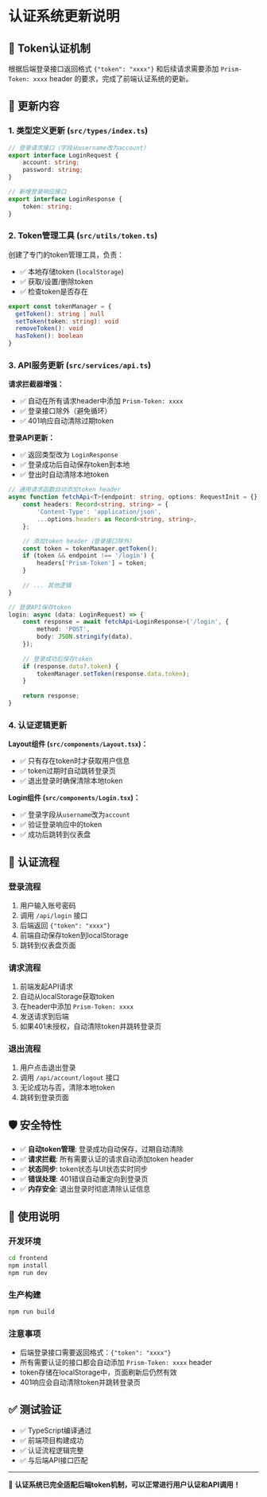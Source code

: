 # 认证系统更新说明

## 🔐 Token认证机制

根据后端登录接口返回格式 `{"token": "xxxx"}` 和后续请求需要添加 `Prism-Token: xxxx` header 的要求，完成了前端认证系统的更新。

## 📝 更新内容

### 1. 类型定义更新 (`src/types/index.ts`)

```typescript
// 登录请求接口（字段从username改为account）
export interface LoginRequest {
    account: string;
    password: string;
}

// 新增登录响应接口
export interface LoginResponse {
    token: string;
}
```

### 2. Token管理工具 (`src/utils/token.ts`)

创建了专门的token管理工具，负责：
- ✅ 本地存储token (`localStorage`)
- ✅ 获取/设置/删除token
- ✅ 检查token是否存在

```typescript
export const tokenManager = {
  getToken(): string | null
  setToken(token: string): void
  removeToken(): void
  hasToken(): boolean
}
```

### 3. API服务更新 (`src/services/api.ts`)

**请求拦截器增强：**
- ✅ 自动在所有请求header中添加 `Prism-Token: xxxx`
- ✅ 登录接口除外（避免循环）
- ✅ 401响应自动清除过期token

**登录API更新：**
- ✅ 返回类型改为 `LoginResponse`
- ✅ 登录成功后自动保存token到本地
- ✅ 登出时自动清除本地token

```typescript
// 通用请求函数自动添加token header
async function fetchApi<T>(endpoint: string, options: RequestInit = {}) {
    const headers: Record<string, string> = {
        'Content-Type': 'application/json',
        ...options.headers as Record<string, string>,
    };

    // 添加token header（登录接口除外）
    const token = tokenManager.getToken();
    if (token && endpoint !== '/login') {
        headers['Prism-Token'] = token;
    }
    
    // ... 其他逻辑
}

// 登录API保存token
login: async (data: LoginRequest) => {
    const response = await fetchApi<LoginResponse>('/login', {
        method: 'POST',
        body: JSON.stringify(data),
    });
    
    // 登录成功后保存token
    if (response.data?.token) {
        tokenManager.setToken(response.data.token);
    }
    
    return response;
}
```

### 4. 认证逻辑更新

**Layout组件 (`src/components/Layout.tsx`)：**
- ✅ 只有存在token时才获取用户信息
- ✅ token过期时自动跳转登录页
- ✅ 退出登录时确保清除本地token

**Login组件 (`src/components/Login.tsx`)：**
- ✅ 登录字段从`username`改为`account`
- ✅ 验证登录响应中的token
- ✅ 成功后跳转到仪表盘

## 🔄 认证流程

### 登录流程
1. 用户输入账号密码
2. 调用 `/api/login` 接口
3. 后端返回 `{"token": "xxxx"}`
4. 前端自动保存token到localStorage
5. 跳转到仪表盘页面

### 请求流程  
1. 前端发起API请求
2. 自动从localStorage获取token
3. 在header中添加 `Prism-Token: xxxx`
4. 发送请求到后端
5. 如果401未授权，自动清除token并跳转登录页

### 退出流程
1. 用户点击退出登录
2. 调用 `/api/account/logout` 接口
3. 无论成功与否，清除本地token
4. 跳转到登录页面

## 🛡️ 安全特性

- ✅ **自动token管理**: 登录成功自动保存，过期自动清除
- ✅ **请求拦截**: 所有需要认证的请求自动添加token header
- ✅ **状态同步**: token状态与UI状态实时同步
- ✅ **错误处理**: 401错误自动重定向到登录页
- ✅ **内存安全**: 退出登录时彻底清除认证信息

## 🔧 使用说明

### 开发环境
```bash
cd frontend
npm install
npm run dev
```

### 生产构建
```bash
npm run build
```

### 注意事项
- 后端登录接口需要返回格式：`{"token": "xxxx"}`
- 所有需要认证的接口都会自动添加 `Prism-Token: xxxx` header
- token存储在localStorage中，页面刷新后仍然有效
- 401响应会自动清除token并跳转登录页

## ✅ 测试验证

- ✅ TypeScript编译通过
- ✅ 前端项目构建成功  
- ✅ 认证流程逻辑完整
- ✅ 与后端API接口匹配

---

🔐 **认证系统已完全适配后端token机制，可以正常进行用户认证和API调用！**
